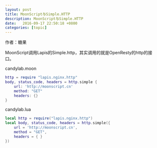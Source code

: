 ```yaml
---
layout: post
title: MoonScript与Simple.HTTP
description: MoonScript与Simple.HTTP
date:   2016-09-17 22:50:18 +0800 
categories: [topic]
---
```

作者：糖果

MoonScript调用Lapis的Simple.http，其实调用的就是OpenResty的http的接口。

candylab.moon
```lua
http = require "lapis.nginx.http"
body, status_code, headers = http.simple {
    url: 'http://moonscript.cn' 
    method: "GET"
    headers: {} 
}
```

candylab.lua
```lua
local http = require("lapis.nginx.http")
local body, status_code, headers = http.simple({
    url = 'http://moonscript.cn',
    method = "GET",
    headers = { }
})
```